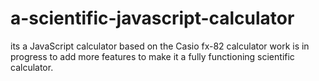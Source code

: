 # a-scientific-javascript-calculator
its a JavaScript calculator based on the Casio fx-82 calculator
work is in progress to add more features to make it a fully functioning scientific calculator.
